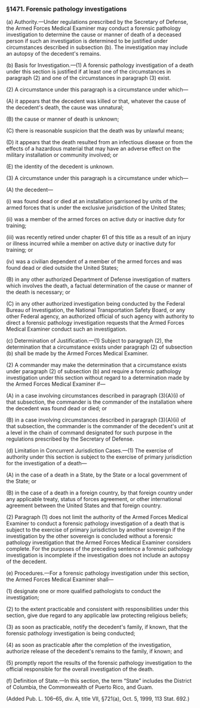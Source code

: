 ### §1471. Forensic pathology investigations ###

(a) Authority.—Under regulations prescribed by the Secretary of Defense, the Armed Forces Medical Examiner may conduct a forensic pathology investigation to determine the cause or manner of death of a deceased person if such an investigation is determined to be justified under circumstances described in subsection (b). The investigation may include an autopsy of the decedent's remains.

(b) Basis for Investigation.—(1) A forensic pathology investigation of a death under this section is justified if at least one of the circumstances in paragraph (2) and one of the circumstances in paragraph (3) exist.

(2) A circumstance under this paragraph is a circumstance under which—

(A) it appears that the decedent was killed or that, whatever the cause of the decedent's death, the cause was unnatural;

(B) the cause or manner of death is unknown;

(C) there is reasonable suspicion that the death was by unlawful means;

(D) it appears that the death resulted from an infectious disease or from the effects of a hazardous material that may have an adverse effect on the military installation or community involved; or

(E) the identity of the decedent is unknown.

(3) A circumstance under this paragraph is a circumstance under which—

(A) the decedent—

(i) was found dead or died at an installation garrisoned by units of the armed forces that is under the exclusive jurisdiction of the United States;

(ii) was a member of the armed forces on active duty or inactive duty for training;

(iii) was recently retired under chapter 61 of this title as a result of an injury or illness incurred while a member on active duty or inactive duty for training; or

(iv) was a civilian dependent of a member of the armed forces and was found dead or died outside the United States;

(B) in any other authorized Department of Defense investigation of matters which involves the death, a factual determination of the cause or manner of the death is necessary; or

(C) in any other authorized investigation being conducted by the Federal Bureau of Investigation, the National Transportation Safety Board, or any other Federal agency, an authorized official of such agency with authority to direct a forensic pathology investigation requests that the Armed Forces Medical Examiner conduct such an investigation.

(c) Determination of Justification.—(1) Subject to paragraph (2), the determination that a circumstance exists under paragraph (2) of subsection (b) shall be made by the Armed Forces Medical Examiner.

(2) A commander may make the determination that a circumstance exists under paragraph (2) of subsection (b) and require a forensic pathology investigation under this section without regard to a determination made by the Armed Forces Medical Examiner if—

(A) in a case involving circumstances described in paragraph (3)(A)(i) of that subsection, the commander is the commander of the installation where the decedent was found dead or died; or

(B) in a case involving circumstances described in paragraph (3)(A)(ii) of that subsection, the commander is the commander of the decedent's unit at a level in the chain of command designated for such purpose in the regulations prescribed by the Secretary of Defense.

(d) Limitation in Concurrent Jurisdiction Cases.—(1) The exercise of authority under this section is subject to the exercise of primary jurisdiction for the investigation of a death—

(A) in the case of a death in a State, by the State or a local government of the State; or

(B) in the case of a death in a foreign country, by that foreign country under any applicable treaty, status of forces agreement, or other international agreement between the United States and that foreign country.

(2) Paragraph (1) does not limit the authority of the Armed Forces Medical Examiner to conduct a forensic pathology investigation of a death that is subject to the exercise of primary jurisdiction by another sovereign if the investigation by the other sovereign is concluded without a forensic pathology investigation that the Armed Forces Medical Examiner considers complete. For the purposes of the preceding sentence a forensic pathology investigation is incomplete if the investigation does not include an autopsy of the decedent.

(e) Procedures.—For a forensic pathology investigation under this section, the Armed Forces Medical Examiner shall—

(1) designate one or more qualified pathologists to conduct the investigation;

(2) to the extent practicable and consistent with responsibilities under this section, give due regard to any applicable law protecting religious beliefs;

(3) as soon as practicable, notify the decedent's family, if known, that the forensic pathology investigation is being conducted;

(4) as soon as practicable after the completion of the investigation, authorize release of the decedent's remains to the family, if known; and

(5) promptly report the results of the forensic pathology investigation to the official responsible for the overall investigation of the death.

(f) Definition of State.—In this section, the term “State” includes the District of Columbia, the Commonwealth of Puerto Rico, and Guam.

(Added Pub. L. 106–65, div. A, title VII, §721(a), Oct. 5, 1999, 113 Stat. 692.)